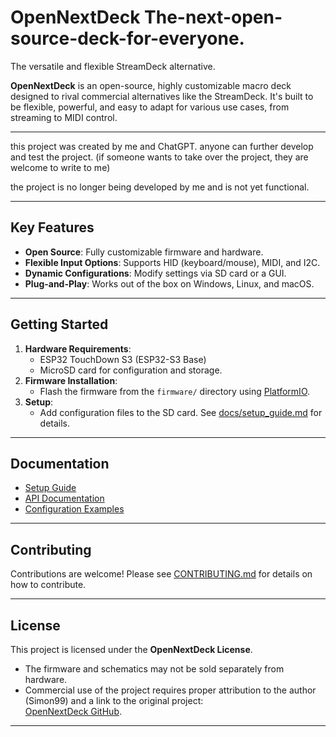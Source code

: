 # OpenNextDeck The-next-open-source-deck-for-everyone.
The versatile and flexible StreamDeck alternative.

**OpenNextDeck** is an open-source, highly customizable macro deck designed to rival commercial alternatives like the StreamDeck. It's built to be flexible, powerful, and easy to adapt for various use cases, from streaming to MIDI control.

---

this project was created by me and ChatGPT.
anyone can further develop and test the project. (if someone wants to take over the project, they are welcome to write to me)

the project is no longer being developed by me and is not yet functional.

---

## Key Features
- **Open Source**: Fully customizable firmware and hardware.
- **Flexible Input Options**: Supports HID (keyboard/mouse), MIDI, and I2C.
- **Dynamic Configurations**: Modify settings via SD card or a GUI.
- **Plug-and-Play**: Works out of the box on Windows, Linux, and macOS.

---

## Getting Started
1. **Hardware Requirements**:
   - ESP32 TouchDown S3 (ESP32-S3 Base)
   - MicroSD card for configuration and storage.
2. **Firmware Installation**:
   - Flash the firmware from the `firmware/` directory using [PlatformIO](https://platformio.org/).
3. **Setup**:
   - Add configuration files to the SD card. See [docs/setup_guide.md](docs/setup_guide.md) for details.

---

## Documentation
- [Setup Guide](docs/setup_guide.md)
- [API Documentation](docs/API.md)
- [Configuration Examples](docs/config_examples/)

---

## Contributing
Contributions are welcome! Please see [CONTRIBUTING.md](CONTRIBUTING.md) for details on how to contribute.

---

## License
This project is licensed under the **OpenNextDeck License**.  
- The firmware and schematics may not be sold separately from hardware.
- Commercial use of the project requires proper attribution to the author (Simon99) and a link to the original project:  
  [OpenNextDeck GitHub](https://github.com/Simon99de/OpenNextDeck).

---
